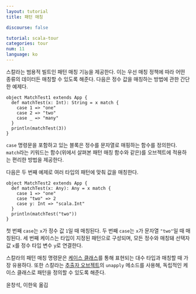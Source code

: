 ```yaml
---
layout: tutorial
title: 패턴 매칭

discourse: false

tutorial: scala-tour
categories: tour
num: 11
language: ko
---
```


스칼라는 범용적 빌트인 패턴 매칭 기능을 제공한다. 이는 우선 매칭 정책에 따라 어떤 종류의 데이터든 매칭할 수 있도록 해준다.
다음은 정수 값을 매칭하는 방법에 관한 간단한 예제다.

    object MatchTest1 extends App {
      def matchTest(x: Int): String = x match {
        case 1 => "one"
        case 2 => "two"
        case _ => "many"
      }
      println(matchTest(3))
    }

`case` 명령문을 포함하고 있는 블록은 정수를 문자열로 매핑하는 함수를 정의한다. `match`라는 키워드는 함수(위에서 살펴본 패턴 매칭 함수와 같은)를 오브젝트에 적용하는 편리한 방법을 제공한다.

다음은 두 번째 예제로 여러 타입의 패턴에 맞춰 값을 매칭한다.

    object MatchTest2 extends App {
      def matchTest(x: Any): Any = x match {
        case 1 => "one"
        case "two" => 2
        case y: Int => "scala.Int"
      }
      println(matchTest("two"))
    }

첫 번째 `case`는 `x`가 정수 값 `1`일 때 매칭된다. 두 번째 `case`는 `x`가 문자열 `"two"`일 때 매칭된다. 세 번째 케이스는 타입이 지정된 패턴으로 구성되며, 모든 정수와 매칭돼 선택자 값 `x`를 정수 타입 변수 `y`로 연결한다.

스칼라의 패턴 매칭 명령문은 [케이스 클래스](case-classes.html)를 통해 표현되는 대수 타입과 매칭할 때 가장 유용하다.
또한 스칼라는 [추출자 오브젝트](extractor-objects.html)의 `unapply` 메소드를 사용해, 독립적인 케이스 클래스로 패턴을 정의할 수 있도록 해준다.

윤창석, 이한욱 옮김